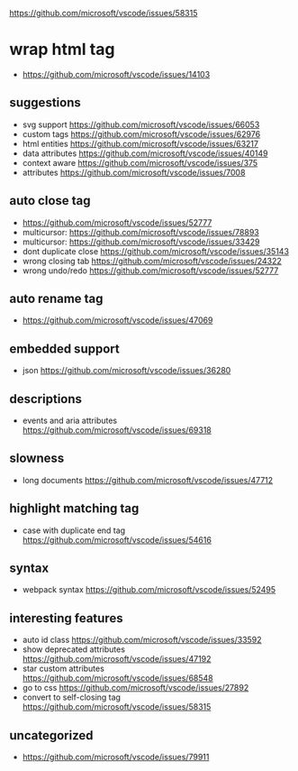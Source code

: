 https://github.com/microsoft/vscode/issues/58315

# wrap html tag

- https://github.com/microsoft/vscode/issues/14103

## suggestions

- svg support https://github.com/microsoft/vscode/issues/66053
- custom tags https://github.com/microsoft/vscode/issues/62976
- html entities https://github.com/microsoft/vscode/issues/63217
- data attributes https://github.com/microsoft/vscode/issues/40149
- context aware https://github.com/microsoft/vscode/issues/375
- attributes https://github.com/microsoft/vscode/issues/7008

## auto close tag

- https://github.com/microsoft/vscode/issues/52777
- multicursor: https://github.com/microsoft/vscode/issues/78893
- multicursor: https://github.com/microsoft/vscode/issues/33429
- dont duplicate close https://github.com/microsoft/vscode/issues/35143
- wrong closing tab https://github.com/microsoft/vscode/issues/24322
- wrong undo/redo https://github.com/microsoft/vscode/issues/52777

## auto rename tag

- https://github.com/microsoft/vscode/issues/47069

## embedded support

- json https://github.com/microsoft/vscode/issues/36280

## descriptions

- events and aria attributes https://github.com/microsoft/vscode/issues/69318

## slowness

- long documents https://github.com/microsoft/vscode/issues/47712

## highlight matching tag

- case with duplicate end tag https://github.com/microsoft/vscode/issues/54616

## syntax

- webpack syntax https://github.com/microsoft/vscode/issues/52495

## interesting features

- auto id class https://github.com/microsoft/vscode/issues/33592
- show deprecated attributes https://github.com/microsoft/vscode/issues/47192
- star custom attributes https://github.com/microsoft/vscode/issues/68548
- go to css https://github.com/microsoft/vscode/issues/27892
- convert to self-closing tag https://github.com/microsoft/vscode/issues/58315

## uncategorized

- https://github.com/microsoft/vscode/issues/79911
